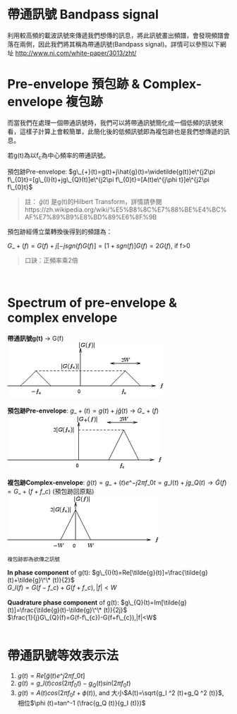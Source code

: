 # 帶通訊號 Bandpass signal
利用較高頻的載波訊號來傳遞我們想傳的訊息，將此訊號畫出頻譜，會發現頻譜會落在兩側，因此我們將其稱為帶通訊號(Bandpass signal)。詳情可以參照以下網址
http://www.ni.com/white-paper/3013/zht/  </br>

# Pre-envelope 預包跡 & Complex-envelope 複包跡
而當我們在處理一個帶通訊號時，我們可以將帶通訊號簡化成一個低頻的訊號來看，這樣子計算上會較簡單，此簡化後的低頻訊號即為複包跡也是我們想傳遞的訊息。  
  
若g(t)為以f<sub>c</sub>為中心頻率的帶通訊號。  

預包跡Pre-envelope: $g\_{+}(t)=g(t)+j\hat{g}(t)=\widetilde{g(t)}e\^{j2\pi f\_{0}t}=[g\_{I}(t)+jg\_{Q}(t)]e\^{j2\pi f\_{0}t}=[A(t)e\^{j\phi t}]e\^{j2\pi f\_{0}t}$
	

> 註： $\hat{g}(t)$ 是g(t)的Hilbert Transform，詳情請參閱https://zh.wikipedia.org/wiki/%E5%B8%8C%E7%88%BE%E4%BC%AF%E7%89%B9%E8%BD%89%E6%8F%9B  
  
預包跡經傅立葉轉換後得到的頻譜為：  
  
$G\_{+}(f)=G(f)+j[-jsgn(f)G(f)]=[1+sgn(f)]G(f)=2G(f)$, if f>0  
> 口訣：正頻率乘2倍
</br>

# Spectrum of pre-envelope & complex envelope
**帶通訊號g(t)** → G(f)  
![alt text](https://github.com/ChenBlue/Communication-System-Note/blob/master/Bandpass_signal/G(f).png)    
</br>
</br>
**預包跡Pre-envelope**: $g\_{+}(t)=g(t)+j\hat{g}(t)$ → $G\_{+}(f)$ </br>
![alt text](https://github.com/ChenBlue/Communication-System-Note/blob/master/Bandpass_signal/G%2B(f).png)    
</br> </br>
**複包跡Complex-envelope**: $\tilde{g}(t)=g\_{+}(t)e\^{-j2\pi f\_{0}t}=g\_{I}(t)+jg\_{Q}(t) → \tilde{G}(f)= G\_{+}(f+f\_{c})$ (預包跡回原點)</br>
![alt text](https://github.com/ChenBlue/Communication-System-Note/blob/master/Bandpass_signal/G~(f).png) </br>

	複包跡即為欲傳之訊號

**In phase component** of g(t): $g\_{I}(t)=Re[\tilde{g}(t)]=\frac{\tilde{g}(t)+\tilde{g}\^\* (t)}{2}$ </br>
$G\_{I}(f)=G(f-f\_{c})+G(f+f\_{c}),|f|<W$
</br> </br>
**Quadrature phase component** of g(t): $g\_{Q}(t)=Im[\tilde{g}(t)]=\frac{\tilde{g}(t)-\tilde{g}\^\* (t)}{2j}$ </br>
$\frac{1}{j}G\_{Q}(f)=G(f-f\_{c})-G(f+f\_{c}),|f|<W$
</br> </br>

# 帶通訊號等效表示法
1. $g(t)=Re[\tilde{g}(t)e\^{j2\pi f\_{0}t}]$
2. $g(t)=g\_I (t)cos(2\pi f_0 t)-g_Q (t)sin(2\pi f_0 t)$
3. $g(t)=A(t)cos(2\pi f_0 t+\phi (t))$, and 大小$A(t)=\sqrt{g_I ^2 (t)+g_Q ^2 (t)}$, 相位$\phi (t)=tan^-1 (\frac{g_Q (t)}{g_I (t)})$
